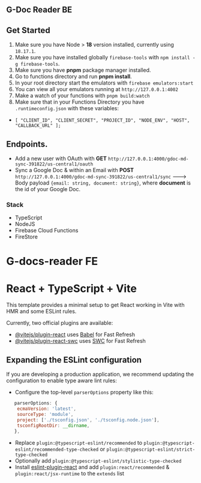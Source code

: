 ## G-Doc Reader BE
## Get Started
1. Make sure you have Node > **18** version installed, currently using `18.17.1`.
2. Make sure you have installed globally `firebase-tools` with `npm install -g firebase-tools`.  
3. Make sure you have **pnpm** package manager installed.
4. Go to functions directory and run **pnpm install**.
5. In your root directory start the emulators with `firebase emulators:start`
6. You can view all your emulators running at `http://127.0.0.1:4002`
7. Make a watch of your functions with `pnpm build:watch`
8. Make sure that in your Functions Directory you have `.runtimeconfig.json` with these variables:
 - `[
      "CLIENT_ID",
      "CLIENT_SECRET",
      "PROJECT_ID",
      "NODE_ENV",
      "HOST",
      "CALLBACK_URL"
    ];`

## Endpoints.
- Add a new user with OAuth with **GET** `http://127.0.0.1:4000/gdoc-md-sync-391822/us-central1/oauth`
- Sync a Google Doc & within an Email with **POST** `http://127.0.0.1:4000/gdoc-md-sync-391822/us-central1/sync` ---> Body payload `{email: string, document: string}`, where **document** is the id of your Google Doc. 

### Stack
- TypeScript
- NodeJS
- Firebase Cloud Functions
- FireStore

# G-docs-reader FE
# React + TypeScript + Vite

This template provides a minimal setup to get React working in Vite with HMR and some ESLint rules.

Currently, two official plugins are available:

- [@vitejs/plugin-react](https://github.com/vitejs/vite-plugin-react/blob/main/packages/plugin-react/README.md) uses [Babel](https://babeljs.io/) for Fast Refresh
- [@vitejs/plugin-react-swc](https://github.com/vitejms/vite-plugin-react-swc) uses [SWC](https://swc.rs/) for Fast Refresh

## Expanding the ESLint configuration

If you are developing a production application, we recommend updating the configuration to enable type aware lint rules:

- Configure the top-level `parserOptions` property like this:

```js
   parserOptions: {
    ecmaVersion: 'latest',
    sourceType: 'module',
    project: ['./tsconfig.json', './tsconfig.node.json'],
    tsconfigRootDir: __dirname,
   },
```

- Replace `plugin:@typescript-eslint/recommended` to `plugin:@typescript-eslint/recommended-type-checked` or `plugin:@typescript-eslint/strict-type-checked`
- Optionally add `plugin:@typescript-eslint/stylistic-type-checked`
- Install [eslint-plugin-react](https://github.com/jsx-eslint/eslint-plugin-react) and add `plugin:react/recommended` & `plugin:react/jsx-runtime` to the `extends` list
